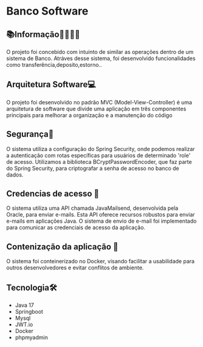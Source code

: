 # Banco Software

## 📚Informação👨‍🏫👩‍🎓
O projeto foi concebido com intuinto de similar as operações dentro de um sistema de Banco. Atráves desse sistema, foi desenvolvido funcionalidades  como transferência,deposito,estorno..

## Arquitetura Software💻
O projeto foi desenvolvido no padrão MVC (Model-View-Controller) é uma arquitetura de software que divide uma aplicação em três componentes principais para melhorar a organização e a manutenção do código

## Segurança🔐
O sistema utiliza a configuração do Spring Security, onde podemos realizar a autenticação com rotas específicas para usuários de determinado 'role' de acesso. Utilizamos a biblioteca BCryptPasswordEncoder, que faz parte do Spring Security, para criptografar a senha de acesso no banco de dados.



## Credencias de acesso 📧
O sistema utiliza uma API chamada JavaMailsend, desenvolvida pela Oracle, para enviar e-mails. Esta API oferece recursos robustos para enviar e-mails em aplicações Java. O sistema de envio de e-mail foi implementado para comunicar as credenciais de acesso da aplicação.

## Contenização da aplicação 🐳
O sistema foi conteinerizado no Docker, visando facilitar a usabilidade para outros desenvolvedores e evitar conflitos de ambiente.

## Tecnologia🛠️
- Java 17
- Springboot
- Mysql
- JWT.io
- Docker
- phpmyadmin
